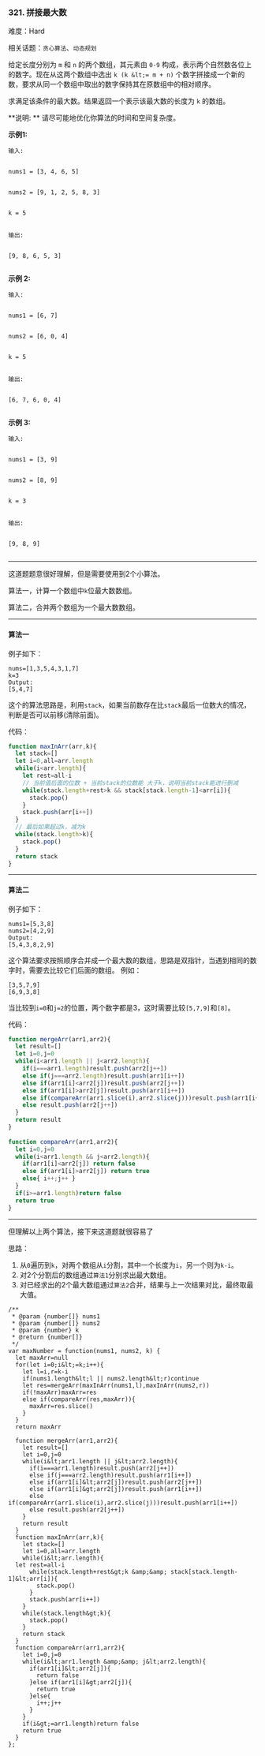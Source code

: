 ### 321. 拼接最大数

难度：Hard

相关话题：`贪心算法`、`动态规划`

给定长度分别为 `m` 和 `n` 的两个数组，其元素由 `0-9` 构成，表示两个自然数各位上的数字。现在从这两个数组中选出  `k (k &lt;= m + n)` 个数字拼接成一个新的数，要求从同一个数组中取出的数字保持其在原数组中的相对顺序。



求满足该条件的最大数。结果返回一个表示该最大数的长度为 `k` 的数组。



 **说明: ** 请尽可能地优化你算法的时间和空间复杂度。



 **示例1:** 





```
输入:


nums1 = [3, 4, 6, 5]


nums2 = [9, 1, 2, 5, 8, 3]


k = 5


输出:


[9, 8, 6, 5, 3]


```

 **示例 2:** 





```
输入:


nums1 = [6, 7]


nums2 = [6, 0, 4]


k = 5


输出:


[6, 7, 6, 0, 4]


```

 **示例 3:** 





```
输入:


nums1 = [3, 9]


nums2 = [8, 9]


k = 3


输出:


[9, 8, 9]


```


-----

这道题题意很好理解，但是需要使用到2个小算法。

算法一，计算一个数组中`k`位最大数数组。

算法二，合并两个数组为一个最大数数组。

-------

#### 算法一

例子如下：

```
nums=[1,3,5,4,3,1,7]
k=3
Output:
[5,4,7]
```
这个的算法思路是，利用`stack`，如果当前数存在比`stack`最后一位数大的情况，判断是否可以前移(清除前面)。

代码：
```js
function maxInArr(arr,k){
  let stack=[]
  let i=0,all=arr.length
  while(i<arr.length){
    let rest=all-i
    // 当前值后面的位数 + 当前stack的位数能 大于k，说明当前stack能进行删减
    while(stack.length+rest>k && stack[stack.length-1]<arr[i]){
      stack.pop()
    }
    stack.push(arr[i++])
  }
  // 最后如果超过k，减为k
  while(stack.length>k){
    stack.pop()
  }
  return stack
}
```

-----

#### 算法二

例子如下：

```
nums1=[5,3,8]
nums2=[4,2,9]
Output:
[5,4,3,8,2,9]
```

这个算法要求按照顺序合并成一个最大数的数组，思路是双指针，当遇到相同的数字时，需要去比较它们后面的数组。
例如：
```
[3,5,7,9]
[6,9,3,8]
````
当比较到`i=0`和`j=2`的位置，两个数字都是3，这时需要比较`[5,7,9]`和`[8]`。


代码：
```js
function mergeArr(arr1,arr2){
  let result=[]
  let i=0,j=0
  while(i<arr1.length || j<arr2.length){
    if(i===arr1.length)result.push(arr2[j++])
    else if(j===arr2.length)result.push(arr1[i++])
    else if(arr1[i]<arr2[j])result.push(arr2[j++])
    else if(arr1[i]>arr2[j])result.push(arr1[i++])
    else if(compareArr(arr1.slice(i),arr2.slice(j)))result.push(arr1[i++])
    else result.push(arr2[j++])
  }
  return result
}
  
function compareArr(arr1,arr2){
  let i=0,j=0
  while(i<arr1.length && j<arr2.length){
    if(arr1[i]<arr2[j]) return false
    else if(arr1[i]>arr2[j]) return true
    else{ i++;j++ }
  }   
  if(i>=arr1.length)return false
  return true
}
```

----

但理解以上两个算法，接下来这道题就很容易了

思路：
1. 从`0`遍历到`k`，对两个数组从`i`分割，其中一个长度为`i`，另一个则为`k-i`。
2. 对2个分割后的数组通过`算法1`分别求出最大数组。
3. 对已经求出的2个最大数组通过`算法2`合并，结果与上一次结果对比，最终取最大值。


```
/**
 * @param {number[]} nums1
 * @param {number[]} nums2
 * @param {number} k
 * @return {number[]}
 */
var maxNumber = function(nums1, nums2, k) {
  let maxArr=null
  for(let i=0;i&lt;=k;i++){
    let l=i,r=k-i
    if(nums1.length&lt;l || nums2.length&lt;r)continue
    let res=mergeArr(maxInArr(nums1,l),maxInArr(nums2,r))
    if(!maxArr)maxArr=res
    else if(compareArr(res,maxArr)){
      maxArr=res.slice()
    }
  }
  return maxArr
  
  function mergeArr(arr1,arr2){
    let result=[]
    let i=0,j=0
    while(i&lt;arr1.length || j&lt;arr2.length){
      if(i===arr1.length)result.push(arr2[j++])
      else if(j===arr2.length)result.push(arr1[i++])
      else if(arr1[i]&lt;arr2[j])result.push(arr2[j++])
      else if(arr1[i]&gt;arr2[j])result.push(arr1[i++])
      else if(compareArr(arr1.slice(i),arr2.slice(j)))result.push(arr1[i++])
      else result.push(arr2[j++])
    }
    return result
  }
  function maxInArr(arr,k){
    let stack=[]
    let i=0,all=arr.length
    while(i&lt;arr.length){
  let rest=all-i
      while(stack.length+rest&gt;k &amp;&amp; stack[stack.length-1]&lt;arr[i]){
        stack.pop()
      }
      stack.push(arr[i++])
    }
    while(stack.length&gt;k){
      stack.pop()
    }
    return stack
  }
  function compareArr(arr1,arr2){
    let i=0,j=0
    while(i&lt;arr1.length &amp;&amp; j&lt;arr2.length){
      if(arr1[i]&lt;arr2[j]){
        return false
      }else if(arr1[i]&gt;arr2[j]){
        return true
      }else{
        i++;j++
      }
    }   
    if(i&gt;=arr1.length)return false
    return true
  }
};



```
